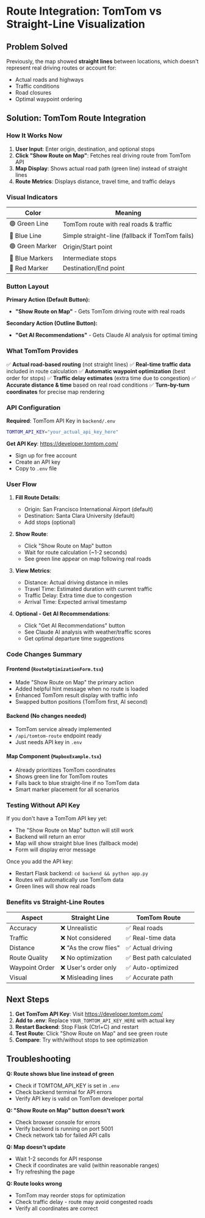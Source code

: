 # Route Integration: TomTom vs Straight-Line Visualization

## Problem Solved
Previously, the map showed **straight lines** between locations, which doesn't represent real driving routes or account for:
- Actual roads and highways
- Traffic conditions
- Road closures
- Optimal waypoint ordering

## Solution: TomTom Route Integration

### How It Works Now

1. **User Input**: Enter origin, destination, and optional stops
2. **Click "Show Route on Map"**: Fetches real driving route from TomTom API
3. **Map Display**: Shows actual road path (green line) instead of straight lines
4. **Route Metrics**: Displays distance, travel time, and traffic delays

### Visual Indicators

| Color | Meaning |
|-------|---------|
| 🟢 Green Line | TomTom route with real roads & traffic |
| 🔵 Blue Line | Simple straight-line (fallback if TomTom fails) |
| 🟢 Green Marker | Origin/Start point |
| 🔵 Blue Markers | Intermediate stops |
| 🔴 Red Marker | Destination/End point |

### Button Layout

**Primary Action (Default Button):**
- **"Show Route on Map"** - Gets TomTom driving route with real roads

**Secondary Action (Outline Button):**
- **"Get AI Recommendations"** - Gets Claude AI analysis for optimal timing

### What TomTom Provides

✅ **Actual road-based routing** (not straight lines)
✅ **Real-time traffic data** included in route calculation
✅ **Automatic waypoint optimization** (best order for stops)
✅ **Traffic delay estimates** (extra time due to congestion)
✅ **Accurate distance & time** based on real road conditions
✅ **Turn-by-turn coordinates** for precise map rendering

### API Configuration

**Required**: TomTom API Key in `backend/.env`
```bash
TOMTOM_API_KEY="your_actual_api_key_here"
```

**Get API Key**: https://developer.tomtom.com/
- Sign up for free account
- Create an API key
- Copy to `.env` file

### User Flow

1. **Fill Route Details**:
   - Origin: San Francisco International Airport (default)
   - Destination: Santa Clara University (default)
   - Add stops (optional)

2. **Show Route**:
   - Click "Show Route on Map" button
   - Wait for route calculation (~1-2 seconds)
   - See green line appear on map following real roads

3. **View Metrics**:
   - Distance: Actual driving distance in miles
   - Travel Time: Estimated duration with current traffic
   - Traffic Delay: Extra time due to congestion
   - Arrival Time: Expected arrival timestamp

4. **Optional - Get AI Recommendations**:
   - Click "Get AI Recommendations" button
   - See Claude AI analysis with weather/traffic scores
   - Get optimal departure time suggestions

### Code Changes Summary

#### Frontend (`RouteOptimizationForm.tsx`)
- Made "Show Route on Map" the primary action
- Added helpful hint message when no route is loaded
- Enhanced TomTom result display with traffic info
- Swapped button positions (TomTom first, AI second)

#### Backend (No changes needed)
- TomTom service already implemented
- `/api/tomtom-route` endpoint ready
- Just needs API key in `.env`

#### Map Component (`MapboxExample.tsx`)
- Already prioritizes TomTom coordinates
- Shows green line for TomTom routes
- Falls back to blue straight-line if no TomTom data
- Smart marker placement for all scenarios

### Testing Without API Key

If you don't have a TomTom API key yet:
- The "Show Route on Map" button will still work
- Backend will return an error
- Map will show straight blue lines (fallback mode)
- Form will display error message

Once you add the API key:
- Restart Flask backend: `cd backend && python app.py`
- Routes will automatically use TomTom data
- Green lines will show real roads

### Benefits vs Straight-Line Routes

| Aspect | Straight Line | TomTom Route |
|--------|--------------|--------------|
| Accuracy | ❌ Unrealistic | ✅ Real roads |
| Traffic | ❌ Not considered | ✅ Real-time data |
| Distance | ❌ "As the crow flies" | ✅ Actual driving |
| Route Quality | ❌ No optimization | ✅ Best path calculated |
| Waypoint Order | ❌ User's order only | ✅ Auto-optimized |
| Visual | ❌ Misleading lines | ✅ Accurate path |

## Next Steps

1. **Get TomTom API Key**: Visit https://developer.tomtom.com/
2. **Add to .env**: Replace `YOUR_TOMTOM_API_KEY_HERE` with actual key
3. **Restart Backend**: Stop Flask (Ctrl+C) and restart
4. **Test Route**: Click "Show Route on Map" and see green route
5. **Compare**: Try with/without stops to see optimization

## Troubleshooting

**Q: Route shows blue line instead of green**
- Check if TOMTOM_API_KEY is set in `.env`
- Check backend terminal for API errors
- Verify API key is valid on TomTom developer portal

**Q: "Show Route on Map" button doesn't work**
- Check browser console for errors
- Verify backend is running on port 5001
- Check network tab for failed API calls

**Q: Map doesn't update**
- Wait 1-2 seconds for API response
- Check if coordinates are valid (within reasonable ranges)
- Try refreshing the page

**Q: Route looks wrong**
- TomTom may reorder stops for optimization
- Check traffic delay - route may avoid congested roads
- Verify all coordinates are correct
